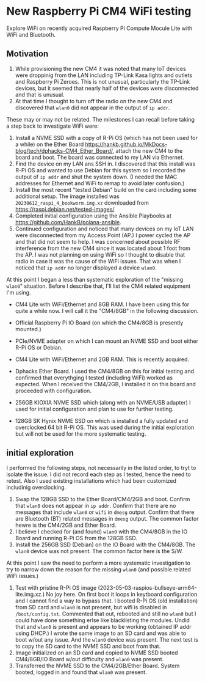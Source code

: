# New Raspberry Pi CM4 WiFi testing

Explore WiFi on recently acquired Raspberry Pi Compute Mocule Lite with WiFi and Bluetooth.

## Motivation

1. While provisioning the new CM4 it was noted that many IoT devices were droppinig from the LAN including TP-Link Kasa lights and outlets and Raspberry Pi Zeroes. This is not unusual, particularly the TP-Link devices, but it seemed that nearly half of the devices were disconnected and that is unusual.
1. At that time I thought to turn off the radio on the new CM4 and discovered that `wlan0` did not appear in the output of `ip addr`.

These may or may not be related. The milestones I can recall before taking a step back to investigate WiFi were:

1. Install a NVME SSD with a copy of R-Pi OS (which has not been used for a while) on the Ether Board <https://hankb.github.io/MkDocs-blog/tech/dphacks-CM4_Ether_Board/>, attach the new CM4 to the board and boot. The board was connected to my LAN via Ethernet.
1. Find the device on my LAN ans SSH in. I discovered that this install was R-Pi OS and wanted to use Debian for this system so I recorded the output of `ip addr` and shut the system down. (I needed the MAC addresses for Ethernet and WiFi to remap to avoid later confusion.)
1. Install the most recent "tested Debian" build on the card including some additional setup. The image installed was `20230612_raspi_4_bookworm.img.xz` downloaded from <https://raspi.debian.net/tested-images/>
1. Completed initial configuration using the Ansible Playbooks at <https://github.com/HankB/polana-ansible>.
1. Continued configuration and noticed that many devices on my IoT LAN were disconnected from my Access Point (AP.) I power cycled the AP and that did not seem to help. I was concerned about possible RF interference from the new CM4 since it was located about 1 foot from the AP. I was not planning on using WiFi so I thought to disable that radio in case it was the cause of the WiFi issues. That was when I noticed that `ip addr` no longer displayed a device `wlan0`.

At this point I began a less than systematic exploration of the "missing `wlan0`" situation. Before I describe that, I'll list the CM4 related equipment I'm using.

* CM4 Lite with WiFi/Ethernet and 8GB RAM. I have been using this for quite a while now. I will call it the "CM4/8GB" in the following discussion.
* Official Raspberry Pi IO Board (on which the CM4/8GB is presently mounted.)
* PCIe/NVME adapter on which I can mount an NVME SSD and boot either R-Pi OS or Debian.

* CM4 Lite with WiFi/Ethernet and 2GB RAM. This is recently acquired.
* Dphacks Ether Board. I used the CM4/8GB on this for initial testing and confirmed that everythging I tested (including WiFi) worked as expected. When I received the CM4/2GB, I installed it on this board and proceeded with configuration.

* 256GB KIOXIA NVME SSD which (along with an NVME/USB adapter) I used for initial configuration and plan to use for further testing.
* 128GB SK Hynix NVME SSD on which is installed a fully updated and overclocked 64 bit R-Pi OS. This was used during the initial exploration but will not be used for the more systematic testing.

## initial exploration

I performed the following steps, not necessarily in the listed order, to tryt to isolate the issue. I did not record each step as I tested, hence the need to retest. Also I used existing installations which had been customized includinig overclocking.

1. Swap the 128GB SSD to the Ether Board/CM4/2GB and boot. Confirm that `wlan0` does not appear in `ip addr`. Confirm that there are no messages that include `wlan0` or `wifi` in `dmesg` output. Confirm that there are Bluetooth (BT) related messages in `dmesg` output. The common factor hewre is the CM4/2GB and Ether Board.
1. I believe I checked for (and found) `wlan0` with the CM4/8GB in the IO Board and running R-Pi OS from the 128GB SSD.
1. Install the 256GB SSD (Debian) on the IO Board with the CM4/8GB. The `wlan0` device was not present. The common factor here is the S/W.

At this point I saw the need to perform a more systematic investigation to try to narrow down the reason for the missing `wlan0` (and possible related WiFi issues.)

1. Test with pristine R-Pi OS image (2023-05-03-raspios-bullseye-arm64-lite.img.xz.) No joy here. On first boot it loops in keytboard configuration and I cannot find a way to bypass that. I booted R-Pi OS (old installation) from SD card and `wlan0` is not present, but wifi is disabled in `/boot/config.txt`. Commented that out, rebooted and still no `wlan0` but I could have done something erlse like blacklisting the modules. Undid that and `wlan0` is present and appears to be working (obtained IP addr using DHCP.) I wrote the same image to an SD card and was able to boot w/out any issue. And the `wlan0` device was present. The next test is to copy the SD card to the NVME SSD and boot from that.
1. Image initialized on an SD card and copied to NVME SSD booted CM4/8GB/IO Board w/out difficulty and `wlan0` was present.
1. Transferred the NVME SSD to the CM4/2GB/Ether Board. System booted, logged in and found that `wlan0` was present.